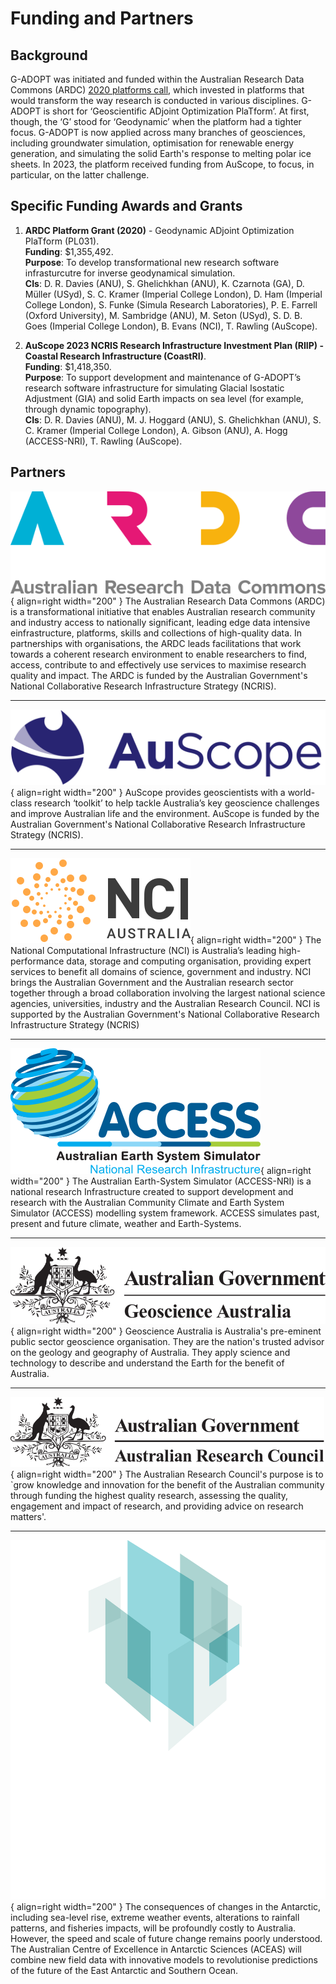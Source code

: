 # Funding and Partners

## Background
G-ADOPT was initiated and funded within the Australian Research Data Commons (ARDC) [2020 platforms call](https://doi.org/10.47486/PL031), which invested in platforms that would transform the way research is conducted in various disciplines. G-ADOPT is short for ‘Geoscientific ADjoint Optimization PlaTform’. At first, though, the ‘G’ stood for ‘Geodynamic’ when the platform had a tighter focus. G-ADOPT is now applied across many branches of geosciences, including groundwater simulation, optimisation for renewable energy generation, and simulating the solid Earth's response to melting polar ice sheets. In 2023, the platform received funding from AuScope, to focus, in particular, on the latter challenge.

## Specific Funding Awards and Grants

1. **ARDC Platform Grant (2020)** - Geodynamic ADjoint Optimization PlaTform (PL031).  
**Funding**: $1,355,492.  
**Purpose**: To develop transformational new research software infrasturcutre for inverse geodynamical simulation.  
**CIs**: D. R. Davies (ANU), S. Ghelichkhan (ANU), K. Czarnota (GA), D. Müller (USyd), S. C. Kramer (Imperial College London), D. Ham (Imperial College London), S. Funke (Simula Research Laboratories), P. E. Farrell (Oxford University), M. Sambridge (ANU), M. Seton (USyd), S. D. B. Goes (Imperial College London), B. Evans (NCI), T. Rawling (AuScope).  

2. **AuScope 2023 NCRIS Research Infrastructure Investment Plan (RIIP) - Coastal Research Infrastructure (CoastRI)**.  
**Funding**: $1,418,350.  
**Purpose**: To support development and maintenance of G-ADOPT’s research software infrastructure for simulating Glacial Isostatic Adjustment (GIA) and solid Earth impacts on sea level (for example, through dynamic topography).  
**CIs**: D. R. Davies (ANU), M. J. Hoggard (ANU), S. Ghelichkhan (ANU), S. C. Kramer (Imperial College London), A. Gibson (ANU), A. Hogg (ACCESS-NRI),  T. Rawling (AuScope). 

## Partners
![ARDC logo](images/ardc_logo.svg "ARDC logo"){ align=right width="200" }
The Australian Research Data Commons (ARDC) is a transformational initiative that enables Australian research community and industry access to nationally significant, leading edge data intensive einfrastructure, platforms, skills and collections of high-quality data. In partnerships with organisations, the ARDC leads facilitations that work towards a coherent research environment to enable researchers to find, access, contribute to and effectively use services to maximise research quality and impact. The ARDC is funded by the Australian Government's National Collaborative Research Infrastructure Strategy (NCRIS).

---

![AuScope Logo](images/auscope_logo.png "AuScope logo"){ align=right width="200" }
AuScope provides geoscientists with a world-class research ‘toolkit’ to help tackle Australia’s key geoscience challenges and improve Australian life and the environment. AuScope is funded by the Australian Government's National Collaborative Research Infrastructure Strategy (NCRIS).

---

![NCI logo](images/nci_logo.svg "NCI logo"){ align=right width="200" }
The National Computational Infrastructure (NCI) is Australia’s leading high-performance data, storage and computing organisation, providing expert services to benefit all domains of science, government and industry. NCI brings the Australian Government and the Australian research sector together through a broad collaboration involving the largest national science agencies, universities, industry and the Australian Research Council. NCI is supported by the Australian Government's National Collaborative Research Infrastructure Strategy (NCRIS)

---

![ACCESS-NRI logo](images/access_nri_logo.svg "ACCESS NRI logo"){ align=right width="200" }
The Australian Earth-System Simulator (ACCESS-NRI) is a national research Infrastructure created to support development and research with the Australian Community Climate and Earth System Simulator (ACCESS) modelling system framework. ACCESS simulates past, present and future climate, weather and Earth-Systems.

---

![Geosciences Australia logo](images/ga_logo.svg "Geosciences Australia logo"){ align=right width="200" }
Geoscience Australia is Australia's pre-eminent public sector geoscience organisation. They are the nation's trusted advisor on the geology and geography of Australia. They apply science and technology to describe and understand the Earth for the benefit of Australia.

---

![Australian Research Council logo](images/arc_logo.svg "Australian Research Council logo"){ align=right width="200" }
The Australian Research Council's purpose is to `grow knowledge and innovation for the benefit of the Australian community through funding the highest quality research, assessing the quality, engagement and impact of research, and providing advice on research matters'.

---

![ACEAS logo](images/aceas_logo.png "ACEAS logo"){ align=right width="200" }
The consequences of changes in the Antarctic, including sea-level rise, extreme weather events, alterations to rainfall patterns, and fisheries impacts, will be profoundly costly to Australia. However, the speed and scale of future change remains poorly understood. The Australian Centre of Excellence in Antarctic Sciences (ACEAS) will combine new field data with innovative models to revolutionise predictions of the future of the East Antarctic and Southern Ocean.

